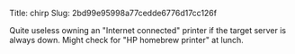 Title: chirp
Slug: 2bd99e95998a77cedde6776d17cc126f

Quite useless owning an "Internet connected" printer if the target server is always down. Might check for "HP homebrew printer" at lunch.

